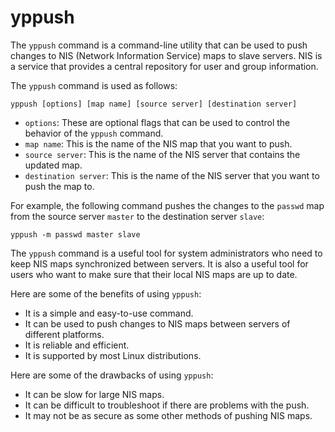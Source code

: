 # yppush

The `yppush` command is a command-line utility that can be used to push changes to NIS (Network Information Service) maps to slave servers. NIS is a service that provides a central repository for user and group information.

The `yppush` command is used as follows:

```
yppush [options] [map name] [source server] [destination server]
```

* `options`: These are optional flags that can be used to control the behavior of the `yppush` command.
* `map name`: This is the name of the NIS map that you want to push.
* `source server`: This is the name of the NIS server that contains the updated map.
* `destination server`: This is the name of the NIS server that you want to push the map to.

For example, the following command pushes the changes to the `passwd` map from the source server `master` to the destination server `slave`:

```
yppush -m passwd master slave
```

The `yppush` command is a useful tool for system administrators who need to keep NIS maps synchronized between servers. It is also a useful tool for users who want to make sure that their local NIS maps are up to date.

Here are some of the benefits of using `yppush`:

* It is a simple and easy-to-use command.
* It can be used to push changes to NIS maps between servers of different platforms.
* It is reliable and efficient.
* It is supported by most Linux distributions.

Here are some of the drawbacks of using `yppush`:

* It can be slow for large NIS maps.
* It can be difficult to troubleshoot if there are problems with the push.
* It may not be as secure as some other methods of pushing NIS maps.
